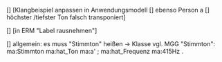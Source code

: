 

[] [Klangbeispiel anpassen in Anwendungsmodell
[] ebenso Person a
[] höchster /tiefster Ton falsch transponiert]

[] [in ERM  "Label rausnehmen"]

[] allgemein: es muss "Stimmton" heißen -> Klasse vgl. MGG "Stimmton":
ma:Stimmton ma:hat_Ton ma:a' ;
                      ma:hat_Frequenz ma:415Hz .
